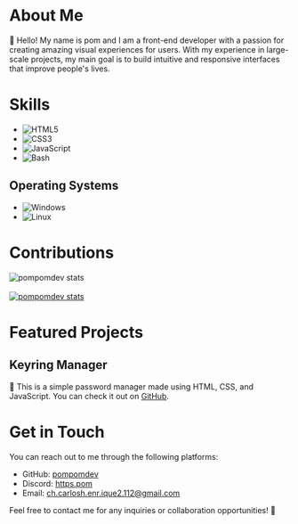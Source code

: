 # About Me

👋 Hello! My name is pom and I am a front-end developer with a passion for creating amazing visual experiences for users. With my experience in large-scale projects, my main goal is to build intuitive and responsive interfaces that improve people's lives.

# Skills

- ![HTML5](https://img.shields.io/badge/-HTML5-orange?style=flat-square&logo=html5&logoColor=white)
- ![CSS3](https://img.shields.io/badge/-CSS3-blue?style=flat-square&logo=css3&logoColor=white)
- ![JavaScript](https://img.shields.io/badge/-JavaScript-yellow?style=flat-square&logo=javascript&logoColor=white)
- ![Bash](https://img.shields.io/badge/-Bash-black?style=flat-square&logo=gnu-bash&logoColor=white)

## Operating Systems

- ![Windows](https://img.shields.io/badge/-Windows-0078D6?style=flat-square&logo=windows&logoColor=white)
- ![Linux](https://img.shields.io/badge/-Linux-FCC624?style=flat-square&logo=linux&logoColor=black)

# Contributions

![pompomdev stats](https://github-readme-stats.vercel.app/api?username=pompomdev&show_icons=true&theme=dark)
<br><br>
[![pompomdev stats](https://github-readme-streak-stats.herokuapp.com/?user=pompomdev&theme=dark)](https://github.com/DenverCoder1/github-readme-streak-stats)

# Featured Projects

## Keyring Manager

🔑 This is a simple password manager made using HTML, CSS, and JavaScript. You can check it out on [GitHub](https://github.com/pompomdev/keyring).

# Get in Touch

You can reach out to me through the following platforms:

- GitHub: [pompomdev](https://github.com/pompomdev)
- Discord: [https.pom](https://discord.com/users/1198059712755793961)
- Email: [ch.carlosh.enr.ique2.112@gmail.com](mailto:ch.carlosh.enr.ique2.112@gmail.com)

Feel free to contact me for any inquiries or collaboration opportunities! 💌
